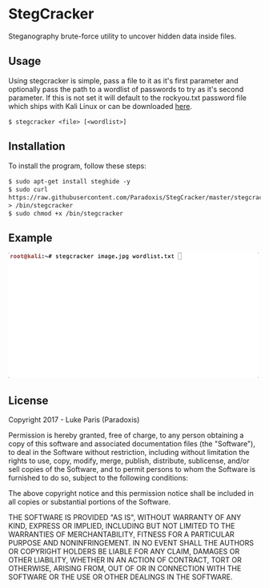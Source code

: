 # StegCracker
Steganography brute-force utility to uncover hidden data inside files.

## Usage
Using stegcracker is simple, pass a file to it as it's first parameter and optionally pass the path
to a wordlist of passwords to try as it's second parameter. If this is not set it will default to the
rockyou.txt password file which ships with Kali Linux or can be downloaded [here](https://github.com/danielmiessler/SecLists/raw/master/Passwords/Leaked-Databases/rockyou.txt.tar.gz).

```
$ stegcracker <file> [<wordlist>]
```

## 

## Installation
To install the program, follow these steps:

```
$ sudo apt-get install steghide -y
$ sudo curl https://raw.githubusercontent.com/Paradoxis/StegCracker/master/stegcracker > /bin/stegcracker
$ sudo chmod +x /bin/stegcracker
```

## Example
![demo](stegcracker.gif)

## License
Copyright 2017 - Luke Paris (Paradoxis)

Permission is hereby granted, free of charge, to any person obtaining a copy of this software and associated documentation files (the "Software"), to deal in the Software without restriction, 
including without limitation the rights to use, copy, modify, merge, publish, distribute, sublicense, and/or sell copies of the Software, and to permit persons to whom the Software is furnished to 
do so, subject to the following conditions:

The above copyright notice and this permission notice shall be included in all copies or substantial portions of the Software.

THE SOFTWARE IS PROVIDED "AS IS", WITHOUT WARRANTY OF ANY KIND, EXPRESS OR IMPLIED, INCLUDING BUT NOT LIMITED TO THE WARRANTIES OF MERCHANTABILITY, FITNESS FOR A PARTICULAR PURPOSE AND 
NONINFRINGEMENT. IN NO EVENT SHALL THE AUTHORS OR COPYRIGHT HOLDERS BE LIABLE FOR ANY CLAIM, DAMAGES OR OTHER LIABILITY, WHETHER IN AN ACTION OF CONTRACT, TORT OR OTHERWISE, ARISING FROM, OUT OF 
OR IN CONNECTION WITH THE SOFTWARE OR THE USE OR OTHER DEALINGS IN THE SOFTWARE.
